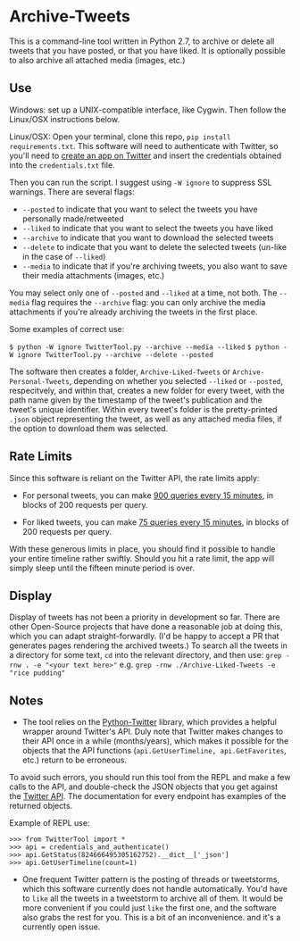 # Archive-Tweets

This is a command-line tool written in Python 2.7, 
to archive or delete all tweets that you have posted, or that you have liked. 
It is optionally possible to also archive all attached media (images, etc.)

## Use

Windows: set up a UNIX-compatible interface, like Cygwin. Then follow
the Linux/OSX instructions below.

Linux/OSX: Open your terminal, clone this repo, `pip install requirements.txt`.
This software will need to authenticate with Twitter, so you'll need to 
[create an app on Twitter](https://apps.twitter.com/) and insert the credentials obtained
into the `credentials.txt` file.

Then you can run the script. I suggest using `-W ignore` to suppress SSL warnings.
There are several flags:

- `--posted` to indicate that you want to select the tweets you have personally made/retweeted
- `--liked` to indicate that you want to select the tweets you have liked
- `--archive` to indicate that you want to download the selected tweets
- `--delete` to indicate that you want to delete the selected tweets (un-like in the case of `--liked`)
- `--media` to indicate that if you're archiving tweets, you also want to save their media attachments (images, etc.)

You may select only one of `--posted` and `--liked` at a time, not both. The `--media`
flag requires the `--archive` flag: you can only archive the media attachments if you're already
archiving the tweets in the first place.

Some examples of correct use:

`$ python -W ignore TwitterTool.py --archive --media --liked`
`$ python -W ignore TwitterTool.py --archive --delete --posted`

The software then creates a folder, `Archive-Liked-Tweets` or `Archive-Personal-Tweets`,
depending on whether you selected `--liked` or `--posted`, respecitvely, and within that,
creates a new folder for every tweet, with the path name given by the timestamp of the tweet's 
publication and the tweet's unique identifier. Within every tweet's folder is the pretty-printed `.json` 
object representing the tweet, as well as any attached media files, if the option to download them was selected.

## Rate Limits

Since this software is reliant on the Twitter API, the rate limits apply:

- For personal tweets, you can make 
[900 queries every 15 minutes](https://dev.twitter.com/rest/reference/get/statuses/user_timeline), 
in blocks of 200 requests per query. 

- For liked tweets, you can make 
[75 queries every 15 minutes](https://dev.twitter.com/rest/reference/get/favorites/list), 
in blocks of 200 requests per query. 

With these generous limits in place, you should find it possible to handle your entire
timeline rather swiftly. Should you hit a rate limit, the app will simply sleep until
the fifteen minute period is over.

## Display

Display of tweets has not been a priority in development so far. There are other
Open-Source projects that have done a reasonable job at doing this, which you can
adapt straight-forwardly. (I'd be happy to accept a PR that generates pages rendering the archived tweets.)
To search all the tweets in a directory for some text, `cd` into the relevant directory, and then use:
`grep -rnw . -e "<your text here>"`
e.g. `grep -rnw ./Archive-Liked-Tweets -e "rice pudding"`

## Notes

- The tool relies on the [Python-Twitter](https://github.com/bear/python-twitter) library,
which provides a helpful wrapper around Twitter's API. Duly note that Twitter makes changes
to their API once in a while (months/years), which makes it possible for the objects 
that the API functions (`api.GetUserTimeline, api.GetFavorites`, etc.) return to be erroneous.

To avoid such errors, you should run this tool from the REPL and make a few calls to the API,
and double-check the JSON objects that you get against the [Twitter API](https://dev.twitter.com/rest/reference).
The documentation for every endpoint has examples of the returned objects.

Example of REPL use:
```
>>> from TwitterTool import *
>>> api = credentials_and_authenticate()
>>> api.GetStatus(824666495305162752).__dict__['_json']                             
>>> api.GetUserTimeline(count=1)
```

- One frequent Twitter pattern is the posting of threads or tweetstorms, which this software
currently does not handle automatically. You'd have to `like` all the tweets in a tweetstorm
to archive all of them. It would be more convenient if you could just `like` the first one,
and the software also grabs the rest for you. This is a bit of an inconvenience. and it's
a currently open issue.
